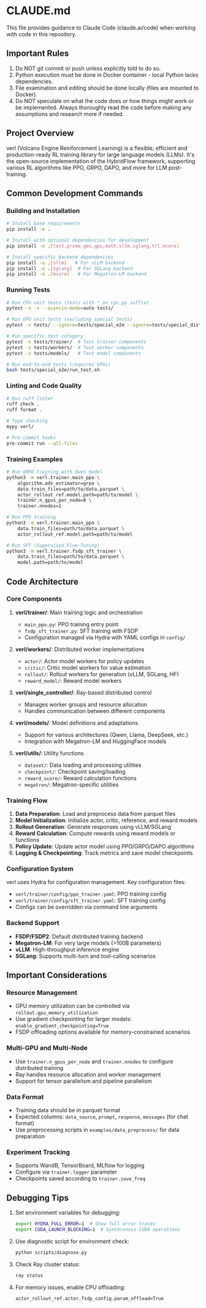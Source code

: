 # CLAUDE.md

This file provides guidance to Claude Code (claude.ai/code) when working with code in this repository.

## Important Rules

1. Do NOT git commit or push unless explicitly told to do so.
2. Python execution must be done in Docker container - local Python lacks dependencies.
3. File examination and editing should be done locally (files are mounted to Docker).
4. Do NOT speculate on what the code does or how things might work or be implemented. Always thoroughly read the code before making any assumptions and research more if needed.

## Project Overview

verl (Volcano Engine Reinforcement Learning) is a flexible, efficient and production-ready RL training library for large language models (LLMs). It's the open-source implementation of the HybridFlow framework, supporting various RL algorithms like PPO, GRPO, DAPO, and more for LLM post-training.

## Common Development Commands

### Building and Installation

```bash
# Install base requirements
pip install -e .

# Install with optional dependencies for development
pip install -e .[test,prime,geo,gpu,math,vllm,sglang,trl,mcore]

# Install specific backend dependencies
pip install -e .[vllm]   # For vLLM backend
pip install -e .[sglang]  # For SGLang backend
pip install -e .[mcore]   # For Megatron-LM backend
```

### Running Tests

```bash
# Run CPU unit tests (tests with *_on_cpu.py suffix)
pytest -s -x --asyncio-mode=auto tests/

# Run GPU unit tests (excluding special tests)
pytest -s tests/ --ignore=tests/special_e2e --ignore=tests/special_distributed --ignore=tests/special_npu

# Run specific test category
pytest -s tests/trainer/  # Test trainer components
pytest -s tests/workers/  # Test worker components
pytest -s tests/models/   # Test model components

# Run end-to-end tests (requires GPUs)
bash tests/special_e2e/run_test.sh
```

### Linting and Code Quality

```bash
# Run ruff linter
ruff check .
ruff format .

# Type checking
mypy verl/

# Pre-commit hooks
pre-commit run --all-files
```

### Training Examples

```bash
# Run GRPO training with Qwen model
python3 -m verl.trainer.main_ppo \
    algorithm.adv_estimator=grpo \
    data.train_files=path/to/data.parquet \
    actor_rollout_ref.model.path=path/to/model \
    trainer.n_gpus_per_node=8 \
    trainer.nnodes=1

# Run PPO training
python3 -m verl.trainer.main_ppo \
    data.train_files=path/to/data.parquet \
    actor_rollout_ref.model.path=path/to/model

# Run SFT (Supervised Fine-Tuning)
python3 -m verl.trainer.fsdp_sft_trainer \
    data.train_files=path/to/data.parquet \
    model.path=path/to/model
```

## Code Architecture

### Core Components

1. **verl/trainer/**: Main training logic and orchestration
   - `main_ppo.py`: PPO training entry point
   - `fsdp_sft_trainer.py`: SFT training with FSDP
   - Configuration managed via Hydra with YAML configs in `config/`

2. **verl/workers/**: Distributed worker implementations
   - `actor/`: Actor model workers for policy updates
   - `critic/`: Critic model workers for value estimation
   - `rollout/`: Rollout workers for generation (vLLM, SGLang, HF)
   - `reward_model/`: Reward model workers

3. **verl/single_controller/**: Ray-based distributed control
   - Manages worker groups and resource allocation
   - Handles communication between different components

4. **verl/models/**: Model definitions and adaptations
   - Support for various architectures (Qwen, Llama, DeepSeek, etc.)
   - Integration with Megatron-LM and HuggingFace models

5. **verl/utils/**: Utility functions
   - `dataset/`: Data loading and processing utilities
   - `checkpoint/`: Checkpoint saving/loading
   - `reward_score/`: Reward calculation functions
   - `megatron/`: Megatron-specific utilities

### Training Flow

1. **Data Preparation**: Load and preprocess data from parquet files
2. **Model Initialization**: Initialize actor, critic, reference, and reward models
3. **Rollout Generation**: Generate responses using vLLM/SGLang
4. **Reward Calculation**: Compute rewards using reward models or functions
5. **Policy Update**: Update actor model using PPO/GRPO/DAPO algorithms
6. **Logging & Checkpointing**: Track metrics and save model checkpoints

### Configuration System

verl uses Hydra for configuration management. Key configuration files:
- `verl/trainer/config/ppo_trainer.yaml`: PPO training config
- `verl/trainer/config/sft_trainer.yaml`: SFT training config
- Configs can be overridden via command line arguments

### Backend Support

- **FSDP/FSDP2**: Default distributed training backend
- **Megatron-LM**: For very large models (>100B parameters)
- **vLLM**: High-throughput inference engine
- **SGLang**: Supports multi-turn and tool-calling scenarios

## Important Considerations

### Resource Management
- GPU memory utilization can be controlled via `rollout.gpu_memory_utilization`
- Use gradient checkpointing for larger models: `enable_gradient_checkpointing=True`
- FSDP offloading options available for memory-constrained scenarios

### Multi-GPU and Multi-Node
- Use `trainer.n_gpus_per_node` and `trainer.nnodes` to configure distributed training
- Ray handles resource allocation and worker management
- Support for tensor parallelism and pipeline parallelism

### Data Format
- Training data should be in parquet format
- Expected columns: `data_source`, `prompt`, `response`, `messages` (for chat format)
- Use preprocessing scripts in `examples/data_preprocess/` for data preparation

### Experiment Tracking
- Supports WandB, TensorBoard, MLflow for logging
- Configure via `trainer.logger` parameter
- Checkpoints saved according to `trainer.save_freq`

## Debugging Tips

1. Set environment variables for debugging:
   ```bash
   export HYDRA_FULL_ERROR=1  # Show full error traces
   export CUDA_LAUNCH_BLOCKING=1  # Synchronous CUDA operations
   ```

2. Use diagnostic script for environment check:
   ```bash
   python scripts/diagnose.py
   ```

3. Check Ray cluster status:
   ```bash
   ray status
   ```

4. For memory issues, enable CPU offloading:
   ```bash
   actor_rollout_ref.actor.fsdp_config.param_offload=True
   ```